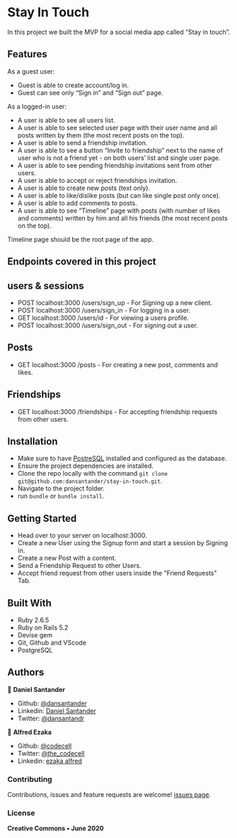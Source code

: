 # Stay In Touch
In this project we built the MVP for a social media app called “Stay in touch”.

## Features

As a guest user:
<ul>
    <li>Guest is able to create account/log in.</li>
    <li>Guest can see only “Sign in” and “Sign out” page.</li>
</ul>

As a logged-in user:
<ul>
    <li>A user is able to see all users list.</li>
    <li>A user is able to see selected user page with their user name and all posts written by them (the most recent posts on the top).</li>
    <li>A user is able to send a friendship invitation.</li>
    <li>A user is able to see a button “Invite to friendship” next to the name of user who is not a friend yet - on both users’ list and single user page.</li>
    <li>A user is able to see pending friendship invitations sent from other users.</li>
    <li>A user is able to accept or reject friendships invitation.</li>
    <li>A user is able to create new posts (text only).</li>
    <li>A user is able to like/dislike posts (but can like single post only once).</li>
    <li>A user is able to add comments to posts.</li>
    <li>A user is able to see “Timeline” page with posts (with number of likes and comments) written by him and all his friends (the most recent posts on the top).</li>
</ul>

Timeline page should be the root page of the app.


## Endpoints covered in this project
  ## users & sessions
  - POST localhost:3000 /users/sign_up  - For Signing up a new client.
  - POST localhost:3000 /users/sign_in - For logging in a user.
  - GET localhost:3000 /users/id - For viewing a users profile.
  - POST localhost:3000 /users/sign_out - For signing out a user.

## Posts
  - GET localhost:3000 /posts  - For creating a new post, comments and likes.

## Friendships
  - GET localhost:3000 /friendships - For accepting friendship requests from other users.

## Installation
  - Make sure to have [PostreSQL](https://www.postgresql.org/) installed and configured as the database.
  - Ensure the project dependencies are installed.
  - Clone the repo locally with the command `git clone git@github.com:dansantander/stay-in-touch.git`.
  - Navigate to the project folder.
  - run `bundle` or `bundle install`.

## Getting Started
  - Head over to your server on localhost:3000.
  - Create a new User using the Signup form and start a session by Signing in.
  - Create a new Post with a content.
  - Send a Friendship Request to other Users.
  - Accept friend request from other users inside the "Friend Requests" Tab.

## Built With

  - Ruby 2.6.5 <br>
  - Ruby on Rails 5.2 <br>
  - Devise gem
  - Git, Github and VScode <br>
  - PostgreSQL <br>

## Authors

👤 **Daniel Santander**

- Github: [@dansantander](https://github.com/dansantander)
- Linkedin: [Daniel Santander](https://www.linkedin.com/in/daniel-santander)
- Twitter: [@dansantandr](https://twitter.com/dansantandr)

👤 **Alfred Ezaka**

- Github: [@codecell](https://github.com/codecell)
- Twitter: [@the_codecell](https://twitter.com/the_codecell)
- Linkedin: [ezaka alfred](https://www.linkedin.com/in/alfrednoble/)

### Contributing

Contributions, issues and feature requests are welcome! [issues page](issues/).

### License

<strong>Creative Commons • June 2020</strong>